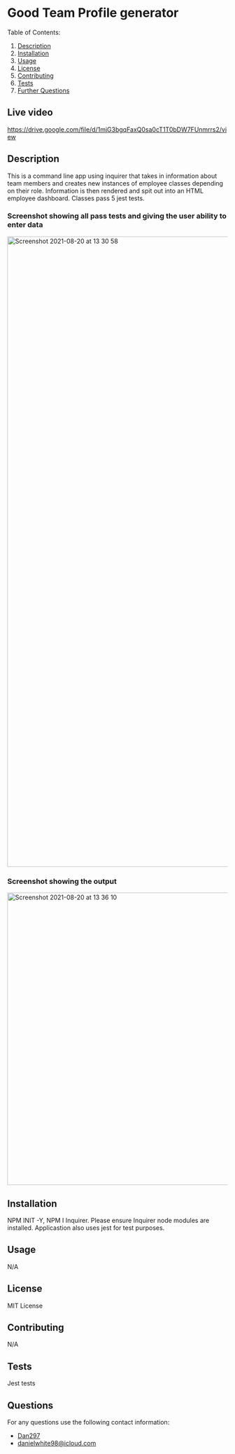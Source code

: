 
  # Good Team Profile generator

  Table of Contents:
  1. [Description](#Description)
  2. [Installation](#Installation)
  3. [Usage](#Usage)
  4. [License](#License)
  5. [Contributing](#Contributing)
  6. [Tests](#Tests)
  7. [Further Questions](#Questions)

 ## Live video 
 
 https://drive.google.com/file/d/1mjG3bgqFaxQ0sa0cT1T0bDW7FUnmrrs2/view

  ## Description 
  
This is a command line app using inquirer that takes in information about team members and creates new instances of employee classes depending on their role. Information is then rendered and spit out into an HTML employee dashboard. Classes pass 5 jest tests.
  
### Screenshot showing all pass tests and giving the user ability to enter data

  <img width="1440" alt="Screenshot 2021-08-20 at 13 30 58" src="https://user-images.githubusercontent.com/71897967/130233479-16a0b1eb-12be-480f-97fa-4c91976de7f9.png">
  
 ### Screenshot showing the output
 
 <img width="668" alt="Screenshot 2021-08-20 at 13 36 10" src="https://user-images.githubusercontent.com/71897967/130234026-5b7dc334-090d-4193-b1ee-b9bf7b491208.png">

  ## Installation
  NPM INIT -Y, NPM I Inquirer. Please ensure Inquirer node modules are installed. Applicastion also uses jest for test purposes.

  ## Usage
  N/A

  ## License
  MIT License
  
  ## Contributing
  N/A

  ## Tests
  Jest tests

  ## Questions
  For any questions use the following contact information:
  - [Dan297](https://github.com/Dan297)
  - danielwhite98@icloud.com

